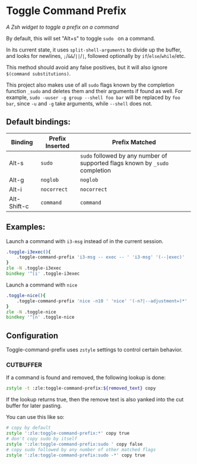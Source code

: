 # Toggle Command Prefix

_A Zsh widget to toggle a prefix on a command_

By default, this will set "Alt+s" to toggle `sudo ` on a command.

In its current state, it uses `split-shell-arguments`
to divide up the buffer, and looks for newlines,
`;`/`&&`/`||`/`|`,
followed optionally by `if`/`else`/`while`/etc.

This method should avoid any false positives,
but it will also ignore `$(command substitutions)`.

This project also makes use of all `sudo` flags
known by the completion function `_sudo`
and deletes them and their arguments if found as well.
For example,
`sudo -uuser -g group --shell foo bar` will be replaced by
`foo bar`, since `-u` and `-g` take arguments,
while `--shell` does not.

## Default bindings:

| Binding | Prefix Inserted | Prefix Matched |
| --- | --- | --- |
| Alt-s | `sudo ` | `sudo` followed by any number of supported flags known by `_sudo` completion |
| Alt-g | `noglob ` | `noglob` |
| Alt-i | `nocorrect ` | `nocorrect` |
| Alt-Shift-c | `command ` | `command` |

## Examples:

Launch a command with `i3-msg` instead of in the current session.

```zsh
.toggle-i3exec(){
	.toggle-command-prefix 'i3-msg -- exec -- ' 'i3-msg' '(--|exec)'
}
zle -N .toggle-i3exec
bindkey '^[i' .toggle-i3exec
```

Launch a command with `nice`

```zsh
.toggle-nice(){
	.toggle-command-prefix 'nice -n10 ' 'nice' '(-n?|--adjustment=)*' '(-n|--adjustment)'
}
zle -N .toggle-nice
bindkey '^[n' .toggle-nice
```

## Configuration

Toggle-command-prefix uses `zstyle` settings to control certain behavior.

### CUTBUFFER

If a command is found and removed, the following lookup is done:

```zsh
zstyle -t :zle:toggle-command-prefix:${removed_text} copy
```

If the lookup returns true,
then the remove text is also yanked into the cut buffer for later pasting.

You can use this like so:

```zsh
# copy by default
zstyle ':zle:toggle-command-prefix:*' copy true
# don't copy sudo by itself
zstyle ':zle:toggle-command-prefix:sudo ' copy false
# copy sudo followed by any number of other matched flags
zstyle ':zle:toggle-command-prefix:sudo -*' copy true
```
